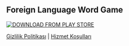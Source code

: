 ## Foreign Language Word Game

[![DOWNLOAD FROM PLAY STORE](https://play.google.com/intl/en_us/badges/static/images/badges/en_badge_web_generic.png)](https://play.google.com/store/apps/details?id=net.codecanyon.ozenorhan61.wordbraingame)

[Gizlilik Politikası](/Gizlilik%20Politikası.html) | [Hizmet Koşulları](/Hizmet%20Koşulları.html)
